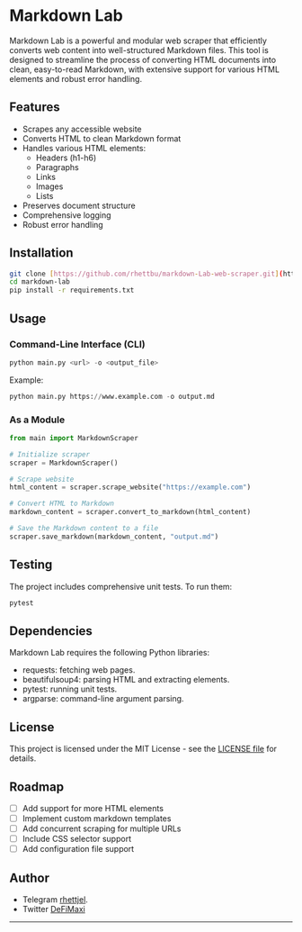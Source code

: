 # Markdown Lab

Markdown Lab is a powerful and modular web scraper that efficiently converts web content into well-structured Markdown files. This tool is designed to streamline the process of converting HTML documents into clean, easy-to-read Markdown, with extensive support for various HTML elements and robust error handling.

## Features

- Scrapes any accessible website
- Converts HTML to clean Markdown format
- Handles various HTML elements:
  - Headers (h1-h6)
  - Paragraphs
  - Links
  - Images
  - Lists
- Preserves document structure
- Comprehensive logging
- Robust error handling

## Installation

```bash
git clone [https://github.com/rhettbu/markdown-Lab-web-scraper.git](https://github.com/rhettbu/markdown-Lab-web-scraper.git)
cd markdown-lab
pip install -r requirements.txt
```

## Usage

### Command-Line Interface (CLI)

```python
python main.py <url> -o <output_file>
```

Example:

```python
python main.py https://www.example.com -o output.md
```

### As a Module

```python
from main import MarkdownScraper

# Initialize scraper
scraper = MarkdownScraper()

# Scrape website
html_content = scraper.scrape_website("https://example.com")

# Convert HTML to Markdown
markdown_content = scraper.convert_to_markdown(html_content)

# Save the Markdown content to a file
scraper.save_markdown(markdown_content, "output.md")

```

## Testing

The project includes comprehensive unit tests. To run them:

```bash
pytest
```

## Dependencies
Markdown Lab requires the following Python libraries:
- requests: fetching web pages.
- beautifulsoup4: parsing HTML and extracting elements.
- pytest: running unit tests.
- argparse: command-line argument parsing.


## License

This project is licensed under the MIT License - see the [LICENSE file](LICENSE) for details.

## Roadmap

- [ ] Add support for more HTML elements
- [ ] Implement custom markdown templates
- [ ] Add concurrent scraping for multiple URLs
- [ ] Include CSS selector support
- [ ] Add configuration file support

## Author

- Telegram [rhettjel](https://t.me/rhettjel).
- Twitter [DeFiMaxi](https://x.com/defai_maxi)

---
